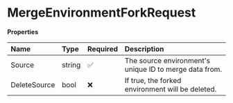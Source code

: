 # MergeEnvironmentForkRequest

**Properties**

| Name         | Type   | Required | Description                                            |
| :----------- | :----- | :------- | :----------------------------------------------------- |
| Source       | string | ✅       | The source environment's unique ID to merge data from. |
| DeleteSource | bool   | ❌       | If true, the forked environment will be deleted.       |

<!-- This file was generated by liblab | https://liblab.com/ -->
